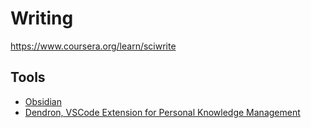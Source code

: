 # Writing

https://www.coursera.org/learn/sciwrite

## Tools

* [Obsidian](https://obsidian.md/)
* [Dendron, VSCode Extension for Personal Knowledge Management](https://www.dendron.so/)


